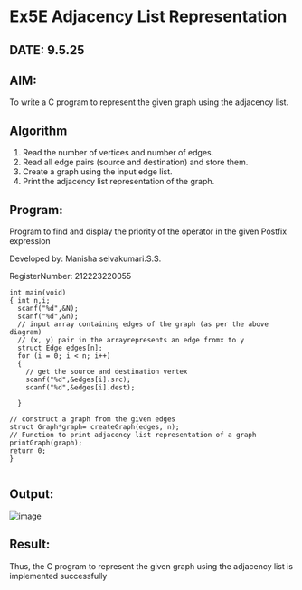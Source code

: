 # Ex5E Adjacency List Representation
## DATE: 9.5.25

## AIM:
To write a C program to represent the given graph using the adjacency list.

## Algorithm
1.	Read the number of vertices and number of edges.
2.	Read all edge pairs (source and destination) and store them.
3.	Create a graph using the input edge list.
4.	Print the adjacency list representation of the graph.


## Program:

Program to find and display the priority of the operator in the given Postfix expression

Developed by: Manisha selvakumari.S.S.

RegisterNumber: 212223220055

```
int main(void)
{ int n,i;
  scanf("%d",&N);
  scanf("%d",&n);
  // input array containing edges of the graph (as per the above diagram)
  // (x, y) pair in the arrayrepresents an edge fromx to y
  struct Edge edges[n];
  for (i = 0; i < n; i++)
  {
    // get the source and destination vertex
    scanf("%d",&edges[i].src);
    scanf("%d",&edges[i].dest);

  }

// construct a graph from the given edges
struct Graph*graph= createGraph(edges, n);
// Function to print adjacency list representation of a graph
printGraph(graph);
return 0;
}
 
```

## Output:

![image](https://github.com/user-attachments/assets/3b8de59b-6a59-4b4f-8af1-360428cf546c)


## Result:
Thus, the C program to represent the given graph using the adjacency list is implemented successfully
